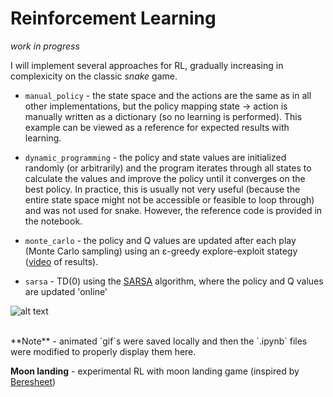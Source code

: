 # Reinforcement Learning

_work in progress_

I will implement several approaches for RL, gradually increasing in complexicity on the classic _snake_ game.

* `manual_policy` - the state space and the actions are the same as in all other implementations, but the policy mapping state &rarr; action is manually written as a dictionary (so no learning is performed). This example can be viewed as a reference for expected results with learning.  
* `dynamic_programming` - the policy and state values are initialized randomly (or arbitrarily) and the program iterates through all states to calculate the values and improve the policy until it converges on the best policy. In practice, this is usually not very useful (because the entire state space might not be accessible or feasible to loop through) and was not used for snake. However, the reference code is provided in the notebook.  
* `monte_carlo` - the policy and Q values are updated after each play (Monte Carlo sampling) using an ε-greedy explore-exploit stategy ([video](https://www.youtube.com/watch?v=l0sFUU7vScA) of results). 

* `sarsa` - TD(0) using the [SARSA](https://en.wikipedia.org/wiki/State%E2%80%93action%E2%80%93reward%E2%80%93state%E2%80%93action) algorithm, where the policy and Q values are updated 'online'
  
    
![alt text](https://github.com/ralhadeff/machine-learning-tools/blob/master/ReinforcementLearning/animations/monte_carlo.gif "RL example (Monte Carlo)")
     
<br>  
**Note** - animated `gif`s were saved locally and then the `.ipynb` files were modified to properly display them here.

<br>

**Moon landing** - experimental RL with moon landing game (inspired by [Beresheet](https://en.wikipedia.org/wiki/Beresheet))
